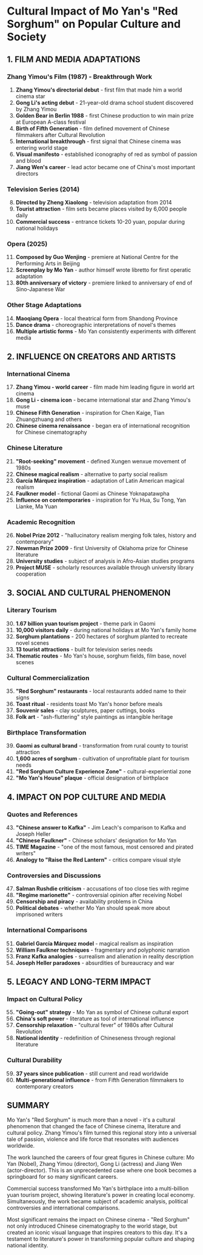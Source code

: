 # Cultural Impact of Mo Yan's "Red Sorghum" on Popular Culture and Society

## 1. FILM AND MEDIA ADAPTATIONS

### Zhang Yimou's Film (1987) - Breakthrough Work
1. **Zhang Yimou's directorial debut** - first film that made him a world cinema star
2. **Gong Li's acting debut** - 21-year-old drama school student discovered by Zhang Yimou
3. **Golden Bear in Berlin 1988** - first Chinese production to win main prize at European A-class festival
4. **Birth of Fifth Generation** - film defined movement of Chinese filmmakers after Cultural Revolution
5. **International breakthrough** - first signal that Chinese cinema was entering world stage
6. **Visual manifesto** - established iconography of red as symbol of passion and blood
7. **Jiang Wen's career** - lead actor became one of China's most important directors

### Television Series (2014)
8. **Directed by Zheng Xiaolong** - television adaptation from 2014
9. **Tourist attraction** - film sets became places visited by 6,000 people daily
10. **Commercial success** - entrance tickets 10-20 yuan, popular during national holidays

### Opera (2025)
11. **Composed by Guo Wenjing** - premiere at National Centre for the Performing Arts in Beijing
12. **Screenplay by Mo Yan** - author himself wrote libretto for first operatic adaptation
13. **80th anniversary of victory** - premiere linked to anniversary of end of Sino-Japanese War

### Other Stage Adaptations
14. **Maoqiang Opera** - local theatrical form from Shandong Province
15. **Dance drama** - choreographic interpretations of novel's themes
16. **Multiple artistic forms** - Mo Yan consistently experiments with different media

## 2. INFLUENCE ON CREATORS AND ARTISTS

### International Cinema
17. **Zhang Yimou - world career** - film made him leading figure in world art cinema
18. **Gong Li - cinema icon** - became international star and Zhang Yimou's muse
19. **Chinese Fifth Generation** - inspiration for Chen Kaige, Tian Zhuangzhuang and others
20. **Chinese cinema renaissance** - began era of international recognition for Chinese cinematography

### Chinese Literature
21. **"Root-seeking" movement** - defined Xungen wenxue movement of 1980s
22. **Chinese magical realism** - alternative to party social realism
23. **García Márquez inspiration** - adaptation of Latin American magical realism
24. **Faulkner model** - fictional Gaomi as Chinese Yoknapatawpha
25. **Influence on contemporaries** - inspiration for Yu Hua, Su Tong, Yan Lianke, Ma Yuan

### Academic Recognition
26. **Nobel Prize 2012** - "hallucinatory realism merging folk tales, history and contemporary"
27. **Newman Prize 2009** - first University of Oklahoma prize for Chinese literature
28. **University studies** - subject of analysis in Afro-Asian studies programs
29. **Project MUSE** - scholarly resources available through university library cooperation

## 3. SOCIAL AND CULTURAL PHENOMENON

### Literary Tourism
30. **1.67 billion yuan tourism project** - theme park in Gaomi
31. **10,000 visitors daily** - during national holidays at Mo Yan's family home
32. **Sorghum plantations** - 200 hectares of sorghum planted to recreate novel scenes
33. **13 tourist attractions** - built for television series needs
34. **Thematic routes** - Mo Yan's house, sorghum fields, film base, novel scenes

### Cultural Commercialization
35. **"Red Sorghum" restaurants** - local restaurants added name to their signs
36. **Toast ritual** - residents toast Mo Yan's honor before meals
37. **Souvenir sales** - clay sculptures, paper cuttings, books
38. **Folk art** - "ash-fluttering" style paintings as intangible heritage

### Birthplace Transformation
39. **Gaomi as cultural brand** - transformation from rural county to tourist attraction
40. **1,600 acres of sorghum** - cultivation of unprofitable plant for tourism needs
41. **"Red Sorghum Culture Experience Zone"** - cultural-experiential zone
42. **"Mo Yan's House" plaque** - official designation of birthplace

## 4. IMPACT ON POP CULTURE AND MEDIA

### Quotes and References
43. **"Chinese answer to Kafka"** - Jim Leach's comparison to Kafka and Joseph Heller
44. **"Chinese Faulkner"** - Chinese scholars' designation for Mo Yan
45. **TIME Magazine** - "one of the most famous, most censored and pirated writers"
46. **Analogy to "Raise the Red Lantern"** - critics compare visual style

### Controversies and Discussions
47. **Salman Rushdie criticism** - accusations of too close ties with regime
48. **"Regime marionette"** - controversial opinion after receiving Nobel
49. **Censorship and piracy** - availability problems in China
50. **Political debates** - whether Mo Yan should speak more about imprisoned writers

### International Comparisons
51. **Gabriel García Márquez model** - magical realism as inspiration
52. **William Faulkner techniques** - fragmentary and polyphonic narration
53. **Franz Kafka analogies** - surrealism and alienation in reality description
54. **Joseph Heller paradoxes** - absurdities of bureaucracy and war

## 5. LEGACY AND LONG-TERM IMPACT

### Impact on Cultural Policy
55. **"Going-out" strategy** - Mo Yan as symbol of Chinese cultural export
56. **China's soft power** - literature as tool of international influence
57. **Censorship relaxation** - "cultural fever" of 1980s after Cultural Revolution
58. **National identity** - redefinition of Chineseness through regional literature

### Cultural Durability
59. **37 years since publication** - still current and read worldwide
60. **Multi-generational influence** - from Fifth Generation filmmakers to contemporary creators

## SUMMARY

Mo Yan's "Red Sorghum" is much more than a novel - it's a cultural phenomenon that changed the face of Chinese cinema, literature and cultural policy. Zhang Yimou's film turned this regional story into a universal tale of passion, violence and life force that resonates with audiences worldwide.

The work launched the careers of four great figures in Chinese culture: Mo Yan (Nobel), Zhang Yimou (director), Gong Li (actress) and Jiang Wen (actor-director). This is an unprecedented case where one book becomes a springboard for so many significant careers.

Commercial success transformed Mo Yan's birthplace into a multi-billion yuan tourism project, showing literature's power in creating local economy. Simultaneously, the work became subject of academic analysis, political controversies and international comparisons.

Most significant remains the impact on Chinese cinema - "Red Sorghum" not only introduced Chinese cinematography to the world stage, but created an iconic visual language that inspires creators to this day. It's a testament to literature's power in transforming popular culture and shaping national identity.